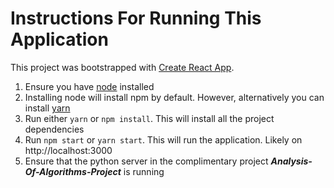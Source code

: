 # Instructions For Running This Application

This project was bootstrapped with [Create React App](https://github.com/facebook/create-react-app).

1. Ensure you have [node](https://nodejs.org/en/download/) installed
2. Installing node will install npm by default. However, alternatively you can install [yarn](https://classic.yarnpkg.com/lang/en/docs/install/#windows-stable)
3. Run either `yarn` or `npm install`. This will install all the project dependencies
4. Run `npm start` or `yarn start`. This will run the application. Likely on http://localhost:3000
5. Ensure that the python server in the complimentary project **_Analysis-Of-Algorithms-Project_** is running
